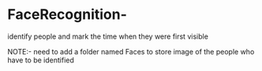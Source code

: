 # FaceRecognition-
identify people and mark the time when they were first visible 

NOTE:- need to add a folder named Faces to store image of the people who have to be identified
